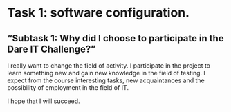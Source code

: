 # Task 1: software configuration.
## “Subtask 1: Why did I choose to participate in the Dare IT Challenge?”
I really want to change the field of activity. I participate in the project to learn something new and gain new knowledge in the field of testing. I expect from the course interesting tasks, new acquaintances and the possibility of employment in the field of IT.

I hope that I will succeed.
